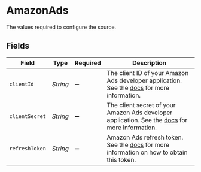 # AmazonAds

The values required to configure the source.


## Fields

| Field                                                                                                                                                                                                                                | Type                                                                                                                                                                                                                                 | Required                                                                                                                                                                                                                             | Description                                                                                                                                                                                                                          |
| ------------------------------------------------------------------------------------------------------------------------------------------------------------------------------------------------------------------------------------ | ------------------------------------------------------------------------------------------------------------------------------------------------------------------------------------------------------------------------------------ | ------------------------------------------------------------------------------------------------------------------------------------------------------------------------------------------------------------------------------------ | ------------------------------------------------------------------------------------------------------------------------------------------------------------------------------------------------------------------------------------ |
| `clientId`                                                                                                                                                                                                                           | *String*                                                                                                                                                                                                                             | :heavy_minus_sign:                                                                                                                                                                                                                   | The client ID of your Amazon Ads developer application. See the <a href="https://advertising.amazon.com/API/docs/en-us/get-started/generate-api-tokens#retrieve-your-client-id-and-client-secret">docs</a> for more information.     |
| `clientSecret`                                                                                                                                                                                                                       | *String*                                                                                                                                                                                                                             | :heavy_minus_sign:                                                                                                                                                                                                                   | The client secret of your Amazon Ads developer application. See the <a href="https://advertising.amazon.com/API/docs/en-us/get-started/generate-api-tokens#retrieve-your-client-id-and-client-secret">docs</a> for more information. |
| `refreshToken`                                                                                                                                                                                                                       | *String*                                                                                                                                                                                                                             | :heavy_minus_sign:                                                                                                                                                                                                                   | Amazon Ads refresh token. See the <a href="https://advertising.amazon.com/API/docs/en-us/get-started/generate-api-tokens">docs</a> for more information on how to obtain this token.                                                 |